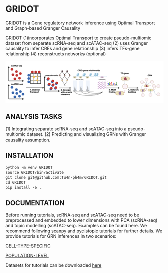 # GRIDOT


GRIDOT is a Gene regulatory network inference using Optimal Transport and Graph-based Granger Causality

GRIDOT (1)incorporates Optimal Transport to create pseudo-multiomic dataset from separate scRNA-seq and scATAC-seq 
(2) uses Granger causality to infer CREs and gene relationship 
(3) infers TFs-gene relationship
(4) reconstructs networks (optional)

![](figs/gridot_pipeline.png)




## ANALYSIS TASKS

(1) Integrating separate scRNA-seq and scATAC-seq into a pseudo-multiomic dataset.
(2) Predicting and visualizing GRNs with Granger causality assumption.


## INSTALLATION

```
python -m venv GRIDOT
source GRIDOT/bin/activate
git clone git@github.com:Tu4n-ph4m/GRIDOT.git
cd GRIDOT
pip install -e .
```

## DOCUMENTATION
Before running tutorials, scRNA-seq and scATAC-seq need to be preprocessed and embedded to lower dimensions with PCA (scRNA-seq) and topic modelling (scATAC-seq). Examples can be found here.
We recommend following [scanpy](https://scanpy.readthedocs.io/en/stable/generated/scanpy.pl.dotplot.html) and [pycistopic](https://pycistopic.readthedocs.io/en/latest/features.html) tutorials for further details.
We provide tutorials for GRN inferences in two scenarios:

[CELL-TYPE-SPECIFIC](https://github.com/Tu4n-ph4m/GRIDOT/tree/main/official_tutorial/pbmc)

[POPULATION-LEVEL](https://github.com/Tu4n-ph4m/GRIDOT/tree/main/official_tutorial/human_kidney)

Datasets for tutorials can be downloaded [here](https://drive.google.com/drive/folders/1Lci6nIkM8B6ZO8i_T-Th8ah6ao_MFhmr)